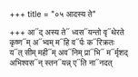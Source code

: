 +++
title = "०५ आदस्य ते"

+++
आ᳓द् अस्य ते᳓ ध्वस᳓यन्तो वृ᳓थेरते  
कृष्ण᳓म् अ᳓भ्वम् म᳓हि व᳓र्पः क᳓रिक्रतः  
य᳓त् सीम् मही᳓म् अव᳓निम् प्रा᳓भि᳓ म᳓र्मृशद्  
अभिश्वस᳓न् स्तन᳓यन्न् ए᳓ति ना᳓नदत्